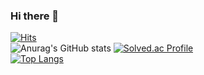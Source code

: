 ### Hi there 👋

[![Hits](https://hits.seeyoufarm.com/api/count/incr/badge.svg?url=https%3A%2F%2Fgithub.com%2FBigMacKIM&count_bg=%2379C83D&title_bg=%23555555&icon=&icon_color=%23E7E7E7&title=hits&edge_flat=false)](https://hits.seeyoufarm.com)
<br>
![Anurag's GitHub stats](https://github-readme-stats.vercel.app/api?username=BigMacKIM&theme=swift&show_icons=true)
[![Solved.ac Profile](http://mazassumnida.wtf/api/generate_badge?boj=koust6u)](https://solved.ac/yoon828990)
<br/>
[![Top Langs](https://github-readme-stats.vercel.app/api/top-langs/?username=BigMacKIM&layout=compact)](https://github.com/BigMacKIM/github-readme-stats)
